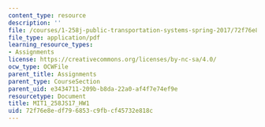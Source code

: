 ```yaml
---
content_type: resource
description: ''
file: /courses/1-258j-public-transportation-systems-spring-2017/72f76e8edf796853c9fbcf45732e818c_MIT1_258JS17_HW1.pdf
file_type: application/pdf
learning_resource_types:
- Assignments
license: https://creativecommons.org/licenses/by-nc-sa/4.0/
ocw_type: OCWFile
parent_title: Assignments
parent_type: CourseSection
parent_uid: e3434711-209b-b8da-22a0-af4f7e74ef9e
resourcetype: Document
title: MIT1_258JS17_HW1
uid: 72f76e8e-df79-6853-c9fb-cf45732e818c
---
```

